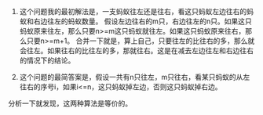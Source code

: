 1. 这个问题我的最初解法是，一支蚂蚁往左还是往右，看这只蚂蚁左边往右的蚂蚁和右边往左的蚂蚁数量。
假设左边往右的m只，右边往左的n只。如果这只蚂蚁原来往左，那么只要n>=m这只蚂蚁就往左。如果这只蚂蚁原来往右，那么只要n>=m+1。
合并一下就是，算上自己，只要往左的比往右的多，那么就会往左。如果往右的比往左的多，那就往右。这是在减去左边往左和右边往右的情况下的结论。

1. 这个问题的最简答案是，假设一共有n只往左，m只往右，看某只蚂蚁的从左往右的序号i，如果i<=n，这只蚂蚁掉左边，否则这只蚂蚁掉右边。

分析一下就发现，这两种算法是等价的。
